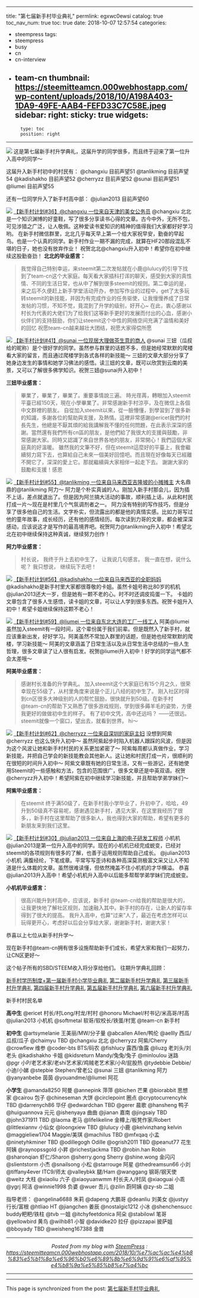 
---
title: "第七届新手村毕业典礼"
permlink: egxwc0ewsi
catalog: true
toc_nav_num: true
toc: true
date: 2018-10-07 12:57:54
categories:
- steempress
tags:
- steempress
- busy
- cn
- cn-interview
- team-cn
thumbnail: https://steemitteamcn.000webhostapp.com/wp-content/uploads/2018/10/A198A403-1DA9-49FE-AAB4-FEFD33C7C58E.jpeg
sidebar:
    right:
        sticky: true
widgets:
    -
        type: toc
        position: right
---


![](https://steemitteamcn.000webhostapp.com/wp-content/uploads/2018/10/A198A403-1DA9-49FE-AAB4-FEFD33C7C58E.jpeg)
这是第七届新手村升学典礼，这届升学的同学很多，而且终于迎来了第一位升入高中的同学～

这届升入新手村初中的村民有：
@changxiu 目前声望51
@tanlikming 目前声望54
@kadishakho 目前声望52
@cherryzz 目前声望52
@sunai 目前声望51
@liumei 目前声望55

还有一位同学升入了新手村高中部：
@julian2013 目前声望60

![](https://ipfs.busy.org/ipfs/QmQmQRNyFec6LSNi4BtiHZfYqWF3G95Ct9CeRpEX4FAAeQ)
[【新手村计划#36】@changxiu 一位来自天津的美女公务员](https://busy.org/@team-cn/36-changxiu)
@changxiu 北北是一个知识渊博的好童鞋，写了很多分享读书心得的文章。古今中外，无所不包，可见涉猎之广泛，让人敬佩。这种爱读书爱知识的精神的值得我们大家都好好学习哟。
在新手村微信群里，北北几乎每天早上第一个给大家祝早安，勤奋的早起鸟。也是一个认真的同学。新手村作业一期不漏的完成，就算在HF20那段混乱不堪的日子，她也没有放弃作业！
祝贺北北@changxiu升入初中！希望你在初中继续这股勤奋劲！
**北北的毕业感言：**
>我觉得自己特别幸运，来steemit第二次发帖就在小鹿@lulucy的引导下找到了team-cn这个大家庭。每天看大家插科打诨的聊天，感受到大家的真性情、不同的生活日常，也从中了解到很多steemit的规则。第二幸运的是，来之后不久便赶上新手学堂活动开办，参加写作业的过程中，get了太多玩转steemit的新技能，并因为有完成作业的任务驱使，让我慢慢养成了日常发帖的习惯，不知不觉，竟混到了升学的级别，好开心~
在此，衷心感谢以村长为代表的大佬们为了给我们这等新手更好的发展而付出的心血，感谢小伙伴们的支持鼓励，你们让steemit这个中性的网络空间充满了温情和美好的回忆
祝愿team-cn越来越壮大团结，祝愿大家得偿所愿


![](https://ipfs.busy.org/ipfs/QmWPxPVDXVXHzV5tUVeajmrNm9Zg89AEcV7CBeWkDZWE6Q)
[【新手村计划#41】@sunai 一位现居大理做茶生意的商人](https://busy.org/@team-cn/41-sunai)
@sunai 三妞（瓜叔给的昵称）是个很好学的同学。虽然参与群里的话题不多，但是她经常默默的爬楼看大家的留言，而且通过爬楼学到各式各样的新技能～
三妞的文章大部分分享了她身边发生的事情和她学习佛法的感悟。读三妞的文章，既可以欣赏到云南的美景，又可以了解很多佛学知识。祝贺三妞@sunai升入初中！

**三妞毕业感言：**
>畢業了，畢業了，畢業了。重要事情說三遍。
時光荏苒，轉眼加入steemit平臺已經150天，現在小學畢業了。非常感謝新手村涼亭，及在微信上各個中文群裡的朋友。
自從加入steemit以來，從一臉懵懂，到學習到了很多新的知識，多謝各位的幫助與支援，及熱情。這裡非常感謝@ericet我們的村長先生，他總是不厭其煩的給我講解我不懂的任何問題，在此表示深深的感謝。當然還有我們所有cn區的朋友，是他們給了我很大的支援與鼓勵，非常感謝大家。同時又認識了來自世界各地的朋友，非常開心！我們這個大家庭真的好溫暖。
雖然我的文筆不好，但在steemit這麼好的平臺上，我會繼續努力寫下去，也算給自己未來一個美好回憶吧。而且現在好像每天已經離不開它了，深深的愛上它。那就繼續與大家相伴一起走下去。
謝謝大家的鼓勵和支援！感恩

![](https://steemitimages.com/0x0/https://steemitteamcn.000webhostapp.com/wp-content/uploads/2018/08/webwxgetmsgimg-15.jpg)
[【新手村计划#55】@tanlikming 一位来自马来西亚吉隆坡的小摊摊主](https://busy.org/@team-cn/55tanlikming-t68k78ggyy)
大名鼎鼎的@tanlikming 阿力～ 阿力是个朴实真诚的人。刚加入新手村那会儿，因为插不上话，差点就退出了。但是因为阿兰搞大活动的事故，顺利插上话，从此和村民打成一片～现在是村里几个气氛调剂者之一。
阿力没有特别的写作技巧，但是分享了很多他自己的生活。文字朴实，但流露出的都是他的真情实感。比如力哥写过他的童年故事，成长经历，还有他的感情经历。每次读到力哥的文章，都会被深深感动，应该说这才是写作的最高境界吧。祝贺阿力@tanlikming升入初中！希望北北在初中继续保持这种真诚，继续努力创作！

**阿力毕业感言：**
>村长说，
我终于升上去初中生了，
让我说几句感言。
我一直在想，说什么呢？
我只想说，
继续玩下去吧！

![](https://steemitimages.com/0x0/https://steemitteamcn.000webhostapp.com/wp-content/uploads/2018/08/webwxgetmsgimg.jpg)
[【新手村计划#56】@kadishakho 一位来自马来西亚的全职妈妈](https://busy.org/@team-cn/56kadishakho-f7zvevuvnb)
@kadishakho是新手村里大家都很尊敬的卡姐。虽然卡姐号称比80岁的机机@julian2013还大一岁，但是她有一颗不老的心。时不时还调皮捣蛋一下。
卡姐的文章包含了很多人生感悟，读卡姐的文章，可以让人学到很多东西。祝贺卡姐升入初中！希望卡姐继续保持这颗不老心！

![](https://steemitimages.com/0x0/https://steemitimages.com/0x0/https://res.cloudinary.com/hpiynhbhq/image/upload/v1517926589/kwhddrcppdfqee9jiuwh.jpg)
[【新手村计划#59】@liumei 一位来自东北大连的工厂一线工人](https://busy.org/@team-cn/59liumei-euexrr63i1)
阿美@liumei 虽然加入steemit有一段时间，这个辈份属于我们前辈。但是既然入了新手村，就应该重新出发，好好学习。阿美虽然不常加入群里的话题，但是她也经常默默的爬楼，学习新技能～
阿美的文章涵盖了日常生活以及从日常生活中总结的一些人生哲理，很多文章读了让人很有启发。祝贺@liumei升入初中！好学的同学运气都不会太差哦～

**阿美毕业感言：**
>感谢村长准备的升学典礼。
加入steemit这个大家庭已有15个月之久，很荣幸现在55级了，从村里角度来说是个正儿八经的初中生了。
刚入社区时得到cn区很多大神级别的人的帮忙鼓励，很快就升到50级。在新手村 @team-cn的帮助下又熟悉了很多游戏规则，学到很多薅羊毛的姿势，方便我更好的做做初中生的样子。
有了初中文凭，高中还远吗？
——还很远。
steemit就像一个窗口，望出去，就看到世界。
hi～

![](https://steemitimages.com/0x0/https://steemitteamcn.000webhostapp.com/wp-content/uploads/2018/08/webwxgetmsgimg-14-1.jpg)
[【新手村计划#62】@cherryzz 一位来自深圳的家庭主妇](https://busy.org/@team-cn/62cherryzz-cagpmgk9n6)
没想到阿紫@cherryzz 也这么快升入初中～ 虽然阿紫起步时陷入机器人跟踩的风波，但是因为这个风波让她和新手村村民的关系更加紧密了～
阿紫每周都认真做作业，学习新技能，并把自己学会的新技能教会其他新人。这让她和村民打成一片，很顺利的在很短的时间升入初中～
阿紫文章既有她的日常生活，又有一些游记，还有她使用Steemit的一些感触和方法，包含的范围很广，很多文章还是中英双语。祝贺@cherryzz升入初中！希望阿紫在初中继续学习新技能，并且帮助学弟学妹们～

**阿紫毕业感言：**
>在steemit 终于满50级了，在新手村我小学毕业了，升初中了，哈哈，49升到50级真不容易呢，感谢遇见新手村，遇见大家，在这里我经历了很多，，新手村在这里帮助了很多新人，我也得到大家的帮助，希望有更多的新朋友来到我们这里。

![](https://ipfs.busy.org/ipfs/QmUaB9hBFjYJLPPDA7rCT4KogLv2kKEYer6L5cf3RY3baX)
[【新手村计划#30】@julian2013 一位来自上海的电子研发工程师](https://busy.org/@team-cn/30-julian2013)
小机机@julian2013是第一位升入高中的同学。现在的小机机已经完成蜕变，已经对steemit的各项规则有很多的了解，也善于运用规则帮助自己成长。
@julian2013小机机 满腹经纶，下笔成章。平常写写歪诗和各种高深莫测极富文采又让人不知道是什么体裁的文章。虽然很难读懂，但依然掩盖不住小机机的才华横溢。
恭喜@julian2013升入高中！希望小机机升入高中以后能多帮帮学弟学妹们完成蜕变。

**小机机毕业感言：**
>很高兴能升到村高中，应该说，新手村 @team-cn给我的帮助是很大的，让我更快地了解社区规则，加速融入其中。新手村的存在，让新人的留存率得到了很大的提高。
我升入高中，也算“过来”人了，最近在考虑怎样可以玩得更开心，考虑好以后会分享给大家，谢谢新手村，谢谢大家！


恭喜以上七位从新手村升学～

现在新手村@team-cn拥有很多设施帮助新手们成长，希望大家和我们一起努力，让CN区更好～

这个帖子所有的SBD/STEEM收入将分享给他们。
往期升学典礼回顾：

[新手村学历制度+第一届新手村小学毕业典礼](https://steemit.com/cn/@team-cn/ffj4n)
[第二届新手村升学典礼](https://steemit.com/cn/@team-cn/iwaic)
[第三届新手村升学典礼](https://steemit.com/cn/@team-cn/5zshbn)
[第四届新手村升学典礼](https://steemit.com/cn/@team-cn/6pmj4d)
[第五届新手村升学典礼](https://steemit.com/steempress/@team-cn/-vbqmznth8o)
[第六届新手村升学典礼](https://steemit.com/@team-cn/minloulouyanyanbebe-of2khkludw)

新手村村民名单

**高中生**
@ericet 村长/村Long/村龙/村村
@honoru Michael/村书记/米高哥/村高
@julian2013 小机机
@softmetal 软哥/软校长/铁蛋/村宽
@team-cn 新手村

**初中生**
@artsymelanie 王美丽/MW/分子量
@abcallen Allen/鸭伦
@aellly 西瓜/瓜叔/瓜子
@chaimyu TBD
@changxiu 北北
@cherryzz 阿紫/Cherry
@crowflew 维参
@coder-bts BTS/码农
@fishlucy 露西/鱼露
@liuzg 老刘头/刘老头
@kadishakho 卡姐
@kidsreturn Mandy/兔兔/兔子
@minloulou 迷路
@pgr 小P/老艺术家/老shi艺术家/鸡贼老艺术家/小R/屁股热
@tydebbie Debbie/小迪/小娣
@stepbie Stephen/曾老公
@sunai 三妞
@tanlikming 阿力
@yanyanbebe 茵茵
@youandme/@liumei 阿花

**小学生**
@amanda8250 阿曼
@annepink 萍萍
@bichen 芒果
@biorabbit 思想家
@cairou 包子
@chineseman 大饼
@circlepoint 圈点
@cryptocurrencyhk TBD
@darrenych86 华仔
@edwardchan TBD
@gerer 晨歌
@hansheng 鸭子
@huiguannova 元元
@ishenyaya 曲曲
@jianan 嘉南
@jingsaiy TBD
@john371911 TBD
@laoma 老马
@lifelikeline 金樽上/板凳作家/Robert
@littlexiannv 小仙女
@loongxiew TBD
@lulucy 小鹿
@kelvinzhang kelvin
@maggieliew1704 Maggie/美琪
@machilus TBD
@mfxqaq 小孟
@ninetyhkminer TBD
@odillegogh Odille
@ogrish2011 TBD
@peanut77 花生阿姨
@raynopssgold 小昇
@richestjackma TBD
@robin.han Robin
@sharonqian 虾仁/Sharon
@sherry.gong Sherry
@shine.wong 金闪闪
@slientstorm 小杰
@snailsong 小松
@starrouge 阿星
@thedreamsun66 小刘
@tiffany4ever ITC9/师太
@valleybkk 腿/Ham
@wanggang 钢哥/钢天使
@weitz 大柱
@xiaoliu 六子
@xiaoyuanwmm 村长夫人/村凤
@xiaoguai 小乖
@ygrj 阿洁
@winnie1998 负婆
@wuer 吾儿
@zilin 蔚阿姨
@zy-sb 二姐

指导老师：
@angelina6688 朱莉
@dapeng 大鹏哥
@deanliu 刘美女
@justyy 行长/富根
@htliao HT
@jiangchen 姜辰
@nostalgic1212 小冰
@shenchensucc buddy粑粑/铁柱
@tvb 一姐
@itchyfeetdonica 阿朵
@stabilowl 笔哥
@yellowbird 黄鸟
@wilhb81 小智
@davidke20 拉仔
@pizzapai 披萨姐
@bboyady TBD
@weisheng167388 金兽
 <br /><center><hr/><em>Posted from my blog with <a href='https://wordpress.org/plugins/steempress/'>SteemPress</a> : https://steemitteamcn.000webhostapp.com/2018/10/%e7%ac%ac%e4%b8%83%e5%b1%8a%e6%96%b0%e6%89%8b%e6%9d%91%e6%af%95%e4%b8%9a%e5%85%b8%e7%a4%bc </em><hr/></center>

- - -

This page is synchronized from the post: [第七届新手村毕业典礼](https://steemit.com/@team-cn/egxwc0ewsi)
